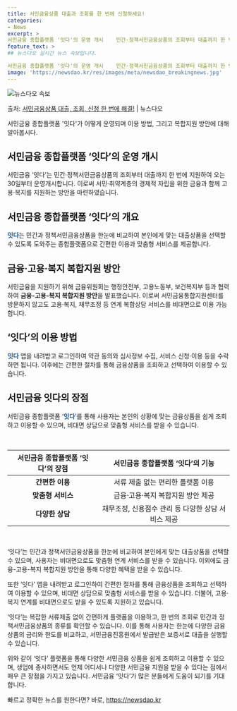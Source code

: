 ```yaml
---
title: 서민금융상품 대출과 조회를 한 번에 신청하세요!
categories:
- News
excerpt: >
서민금융 종합플랫폼 '잇다'의 운영 개시    민간·정책서민금융상품의 조회부터 대출까지 한 번에 지원하는 ‘…
feature_text: >
## 뉴스다오 실시간 뉴스 속보입니다.

서민금융 종합플랫폼 '잇다'의 운영 개시    민간·정책서민금융상품의 조회부터 대출까지 한 번에 지원하는 ‘…
image: 'https://newsdao.kr/res/images/meta/newsdao_breakingnews.jpg'
---
```


![뉴스다오 속보](https://newsdao.kr/res/images/meta/newsdao_breakingnews.jpg)

<p>출처: <a href="https://newsdao.kr/4480" rel="dofollow">서민금융상품 대출, 조회, 신청 한 번에 해결!</a> | 뉴스다오</p>

<p data-ke-size="size16">서민금융 종합플랫폼 '잇다'가 어떻게 운영되며 이용 방법, 그리고 복합지원 방안에 대해 알아봅시다.</p>

<h2 data-ke-size="size26">서민금융 종합플랫폼 ‘잇다’의 운영 개시</h2>
서민금융 ‘잇다’는 민간·정책서민금융상품의 조회부터 대출까지 한 번에 지원하여 오는 30일부터 운영개시합니다. 이로써 서민·취약계층의 경제적 자립을 위한 금융과 함께 고용·복지를 지원하는 방안을 마련하였습니다.

<h2 data-ke-size="size26">서민금융 종합플랫폼 ‘잇다’의 개요</h2>
<b><span style="color: #1a5490;">잇다</span></b>는 민간과 정책서민금융상품을 한눈에 비교하여 본인에게 맞는 대출상품을 선택할 수 있도록 도와주는 종합플랫폼으로 간편한 이용과 맞춤형 서비스를 제공합니다.

<h2 data-ke-size="size26">금융·고용·복지 복합지원 방안</h2>
서민금융을 지원하기 위해 금융위원회는 행정안전부, 고용노동부, 보건복지부 등과 협력하여 <b>금융-고용-복지 복합지원 방안</b>을 발표했습니다. 이로써 서민금융통합지원센터를 방문하지 않고도 고용·복지, 채무조정 등 연계 복합상담 서비스를 비대면으로 이용 가능합니다.

<h2 data-ke-size="size26">‘잇다’의 이용 방법</h2>
<b><span style="color: #1a5490;">잇다</span></b> 앱을 내려받고 로그인하여 약관 동의와 심사정보 수집, 서비스 신청·이용 등을 수락하면 됩니다. 이후에는 간편한 절차를 통해 금융상품을 조회하고 선택하여 이용할 수 있습니다.

<h2 data-ke-size="size26">서민금융 잇다의 장점</h2>
서민금융 종합플랫폼 ‘<b><span style="color: #1a5490;">잇다</span></b>’를 통해 사용자는 본인의 상황에 맞는 금융상품을 쉽게 조회하고 이용할 수 있으며, 비대면 상담으로 맞춤형 서비스를 받을 수 있습니다.

<p data-ke-size="size16">&nbsp;</p>

<table>
<thead>
<tr>
<th style="text-align: center;">서민금융 종합플랫폼 ‘잇다’의 장점</th>
<th style="text-align: center;">서민금융 종합플랫폼 ‘잇다’의 기능</th>
</tr>
</thead>
<tbody>
<tr>
<td style="text-align: center;"><b>간편한 이용</b></td>
<td style="text-align: center;">서류 제출 없는 편리한 플랫폼 이용</td>
</tr>
<tr>
<td style="text-align: center;"><b>맞춤형 서비스</b></td>
<td style="text-align: center;">금융·고용·복지 복합지원 방안 제공</td>
</tr>
<tr>
<td style="text-align: center;"><b>다양한 상담</b></td>
<td style="text-align: center;">채무조정, 신용점수 관리 등 다양한 상담 서비스 제공</td>
</tr>
</tbody>
</table>

<p data-ke-size="size16">&nbsp;</p>

‘잇다’는 민간과 정책서민금융상품을 한눈에 비교하여 본인에게 맞는 대출상품을 선택할 수 있으며, 사용자는 비대면으로도 맞춤형 연계 서비스를 받을 수 있습니다. 이외에도 금융-고용-복지 복합지원 방안을 통해 다양한 혜택을 받을 수 있습니다.

또한 ‘잇다’ 앱을 내려받고 로그인하여 간편한 절차를 통해 금융상품을 조회하고 선택하여 이용할 수 있으며, 비대면 상담으로 맞춤형 서비스를 받을 수 있습니다. 더불어, 고용·복지 연계를 비대면으로도 받을 수 있도록 지원하고 있습니다.

‘잇다’는 복잡한 서류제출 없이 간편하게 플랫폼을 이용하고, 한 번의 조회로 민간과 정책서민금융상품의 종류를 확인할 수 있습니다. 이를 통해 사용자는 한눈에 다양한 금융상품의 금리와 한도를 비교하고, 서민금융진흥원에서 발급받은 보증서로 대출을 실행할 수 있습니다.

위와 같이 ‘잇다’ 플랫폼을 통해 다양한 서민금융 상품을 쉽게 조회하고 이용할 수 있으며, 생업에 종사하면서도 언제 어디서나 다양한 서민금융 지원을 받을 수 있다는 점에서 매우 큰 장점을 가지고 있습니다. 서민금융 ‘잇다’가 많은 분들에게 도움이 되기를 기대합니다. 

빠르고 정확한 뉴스를 원한다면? 바로, <a href="https://newsdao.kr" rel="dofollow">https://newsdao.kr</a>


    
